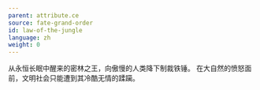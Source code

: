 ```yaml
---
parent: attribute.ce
source: fate-grand-order
id: law-of-the-jungle
language: zh
weight: 0
---
```


从永恒长眠中醒来的密林之王，向傲慢的人类降下制裁铁锤。
在大自然的愤怒面前，文明社会只能遭到其冷酷无情的蹂躏。
